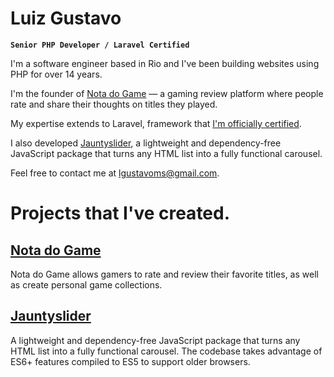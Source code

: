 # Luiz Gustavo
**`Senior PHP Developer / Laravel Certified`**

I'm a software engineer based in Rio and I've been building websites using PHP for over 14 years.

I'm the founder of [Nota do Game](https://notadogame.com) — a gaming review platform where people rate and share their thoughts on titles they played.

My expertise extends to Laravel, framework that [I'm officially certified](https://exam.laravelcert.com/is/luiz-gustavo-martins-da-silva/certified-since/2019-03-20).

I also developed [Jauntyslider](https://jauntyslider.luizgustavomartins.com/), a lightweight and dependency-free JavaScript package that turns any HTML list into a fully functional carousel.

Feel free to contact me at lgustavoms@gmail.com.

# Projects that I've created.

## [Nota do Game](https://notadogame.com)
Nota do Game allows gamers to rate and review their favorite titles, as well as create personal game collections.

## [Jauntyslider](https://jauntyslider.luizgustavomartins.com)
A lightweight and dependency-free JavaScript package that turns any HTML list into a fully functional carousel. The codebase takes advantage of ES6+ features compiled to ES5 to support older browsers.

